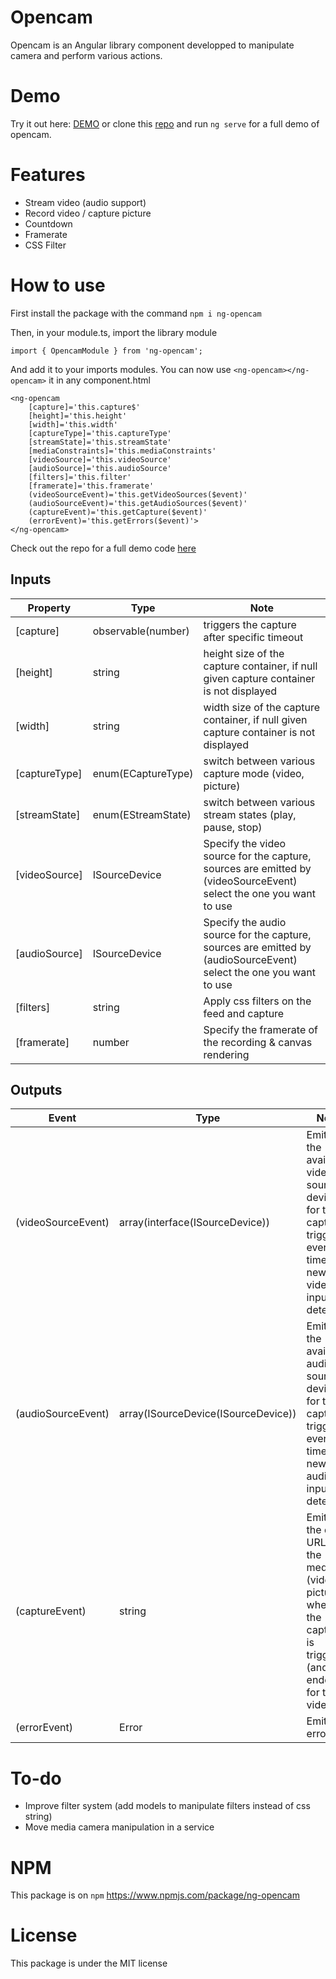 # Opencam

Opencam is an Angular library component developped to manipulate camera and perform various actions.

# Demo

Try it out here: [DEMO](https://rloris.github.io/lib-ng-opencam/) or clone this [repo](https://github.com/RLoris/lib-ng-opencam) and run `ng serve` for a full demo of opencam.

# Features

* Stream video (audio support)
* Record video / capture picture
* Countdown
* Framerate
* CSS Filter

# How to use

  First install the package with the command `npm i ng-opencam`

  Then, in your module.ts, import the library module

```
import { OpencamModule } from 'ng-opencam';
```

  And add it to your imports modules.
  You can now use `<ng-opencam></ng-opencam>` it in any component.html

```
<ng-opencam
    [capture]='this.capture$'
    [height]='this.height'
    [width]='this.width'
    [captureType]='this.captureType'
    [streamState]='this.streamState'
    [mediaConstraints]='this.mediaConstraints'
    [videoSource]='this.videoSource'
    [audioSource]='this.audioSource'
    [filters]='this.filter'
    [framerate]='this.framerate'
    (videoSourceEvent)='this.getVideoSources($event)'
    (audioSourceEvent)='this.getAudioSources($event)'
    (captureEvent)='this.getCapture($event)'
    (errorEvent)='this.getErrors($event)'>
</ng-opencam>
```

Check out the repo for a full demo code [here](https://github.com/RLoris/lib-ng-opencam)

## Inputs
| Property | Type | Note |
| -------- | ---- | ---- |
| [capture]| observable(number) | triggers the capture after specific timeout |
| [height] | string | height size of the capture container, if null given capture container is not displayed |
| [width] | string | width size of the capture container, if null given capture container is not displayed |
| [captureType] | enum(ECaptureType) | switch between various capture mode (video, picture) |
| [streamState] | enum(EStreamState) | switch between various stream states (play, pause, stop)| [mediaConstraints] | enum(EMediaConstraints) | switch between various media constraints (hd, vga, fhd, default) | 
[videoSource] | ISourceDevice | Specify the video source for the capture, sources are emitted by (videoSourceEvent) select the one you want to use |
[audioSource] | ISourceDevice | Specify the audio source for the capture, sources are emitted by (audioSourceEvent) select the one you want to use |
[filters] | string | Apply css filters on the feed and capture |
[framerate] | number | Specify the framerate of the recording & canvas rendering |

## Outputs
| Event | Type | Note |
| -------- | ---- | ---- |
| (videoSourceEvent) | array(interface(ISourceDevice)) | Emits the available video source devices for the capture, triggered every time a new video input is detected |
(audioSourceEvent) | array(ISourceDevice(ISourceDevice)) | Emits the available audio source devices for the capture, triggered every time a new audio input is detected |
(captureEvent) | string | Emits the data URL for the media (video, picture) when the capture is triggered (and ended for the video) |
(errorEvent) | Error | Emits all errors |

# To-do

- Improve filter system (add models to manipulate filters instead of css string)
- Move media camera manipulation in a service

# NPM

  This package is on `npm` https://www.npmjs.com/package/ng-opencam

# License

  This package is under the MIT license


